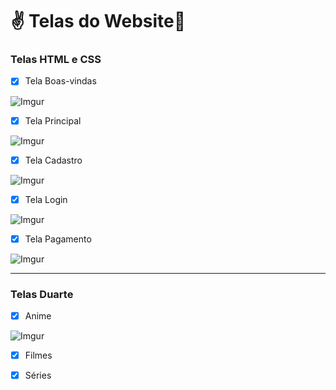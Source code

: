# :v: ​Telas ​d​o​ ​W​ebsite:vulcan_salute:
### Telas HTML e CSS ###

- [x] Tela Boas-vindas

![Imgur](https://i.imgur.com/6Jmb8v2.png)

- [x] Tela Principal

![Imgur](https://i.imgur.com/xUX06Zl.png)

- [x] Tela Cadastro

![Imgur](https://i.imgur.com/lWbj8Lw.png)

- [x] Tela Login

![Imgur](https://i.imgur.com/uT6PWQi.png)

- [x] Tela Pagamento

![Imgur](https://i.imgur.com/s9j8EOG.png)

  -------------------------------------------------

### Telas Duarte ###

- [x] Anime

![Imgur](https://i.imgur.com/eTpt64k.png)

- [x] Filmes
- [x] Séries


  
